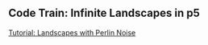 ## Code Train: Infinite Landscapes in p5
[Tutorial: Landscapes with Perlin Noise](https://www.youtube.com/watch?v=IKB1hWWedMk)

